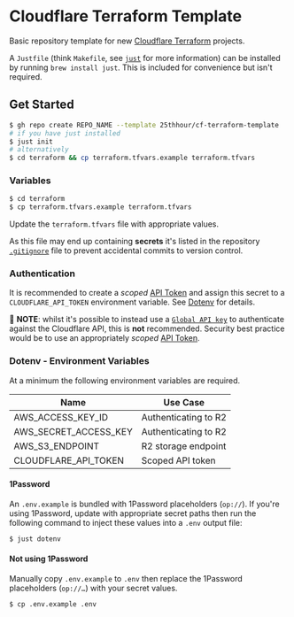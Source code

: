 # Cloudflare Terraform Template

Basic repository template for new [Cloudflare Terraform](https://developers.cloudflare.com/terraform/) projects.

A `Justfile` (think `Makefile`, see [`just`](https://just.systems) for more information) can be installed by running `brew install just`. This is included for convenience but isn't required. 

## Get Started

```sh
$ gh repo create REPO_NAME --template 25thhour/cf-terraform-template
# if you have just installed
$ just init
# alternatively
$ cd terraform && cp terraform.tfvars.example terraform.tfvars
```

### Variables

```sh
$ cd terraform
$ cp terraform.tfvars.example terraform.tfvars
```

Update the `terraform.tfvars` file with appropriate values.

As this file may end up containing **secrets** it's listed in the repository [`.gitignore`](./.gitignore) file to prevent accidental commits to version control.

### Authentication

It is recommended to create a _scoped_ [API Token](https://developers.cloudflare.com/fundamentals/api/get-started/create-token/) and assign this secret to a `CLOUDFLARE_API_TOKEN` environment variable. See [Dotenv](#dotenv---environment-variables) for details.

🚨 **NOTE**: whilst it's possible to instead use a [`Global API key`](https://developers.cloudflare.com/fundamentals/api/get-started/keys/) to authenticate against the Cloudflare API, this is **not** recommended. Security best practice would be to use an appropriately _scoped_ [API Token](https://developers.cloudflare.com/fundamentals/api/get-started/create-token/).

### Dotenv - Environment Variables

At a minimum the following environment variables are required.

| Name                  | Use Case              |
| --------------------- | --------------------- |
| AWS_ACCESS_KEY_ID     | Authenticating to R2  |
| AWS_SECRET_ACCESS_KEY | Authenticating to R2  |
| AWS_S3_ENDPOINT       | R2 storage endpoint   |
| CLOUDFLARE_API_TOKEN  | Scoped API token      |

#### 1Password

An `.env.example` is bundled with 1Password placeholders (`op://`).
If you're using 1Password, update with appropriate secret paths then run the following command to inject these values into a `.env` output file:

```sh
$ just dotenv
```

#### Not using 1Password

Manually copy `.env.example` to `.env` then replace the 1Password placeholders (`op://…`) with your secret values.

```sh
$ cp .env.example .env
```